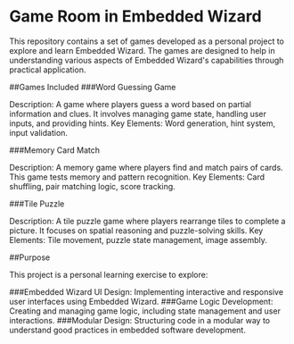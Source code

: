 # Game Room in Embedded Wizard
This repository contains a set of games developed as a personal project to explore and learn Embedded Wizard. The games are designed to help in understanding various aspects of Embedded Wizard's capabilities through practical application.

##Games Included
###Word Guessing Game

Description: A game where players guess a word based on partial information and clues. It involves managing game state, handling user inputs, and providing hints.
Key Elements: Word generation, hint system, input validation.

###Memory Card Match

Description: A memory game where players find and match pairs of cards. This game tests memory and pattern recognition.
Key Elements: Card shuffling, pair matching logic, score tracking.

###Tile Puzzle

Description: A tile puzzle game where players rearrange tiles to complete a picture. It focuses on spatial reasoning and puzzle-solving skills.
Key Elements: Tile movement, puzzle state management, image assembly.

##Purpose

This project is a personal learning exercise to explore:

###Embedded Wizard UI Design: Implementing interactive and responsive user interfaces using Embedded Wizard.
###Game Logic Development: Creating and managing game logic, including state management and user interactions.
###Modular Design: Structuring code in a modular way to understand good practices in embedded software development.
